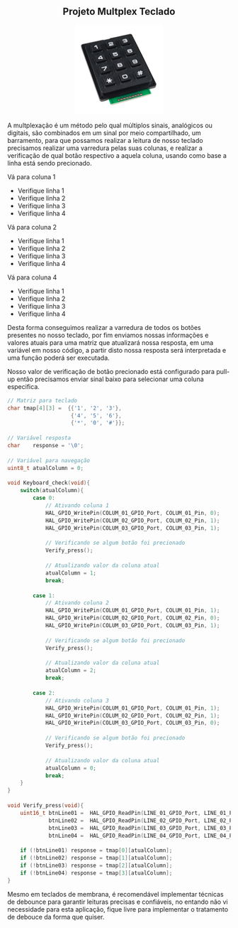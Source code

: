 <div align="center">
    <h2>Projeto Multplex Teclado</h2>
    <img src="./images/multplex teclado/teclado3x4.png" alt="teclado3x4.png" width="200" height="200">
</div>

A multplexação é um método pelo qual múltiplos sinais, analógicos ou digitais, são combinados em um sinal por meio compartilhado, um barramento, para que possamos realizar a leitura de nosso teclado precisamos realizar uma varredura pelas suas colunas, e realizar a verificação de qual botão respectivo a aquela coluna, usando como base a linha está sendo precionado.

Vá para coluna 1
- Verifique linha 1
- Verifique linha 2
- Verifique linha 3
- Verifique linha 4

Vá para coluna 2
- Verifique linha 1
- Verifique linha 2
- Verifique linha 3
- Verifique linha 4

Vá para coluna 4
- Verifique linha 1
- Verifique linha 2
- Verifique linha 3
- Verifique linha 4

Desta forma conseguimos realizar a varredura de todos os botões presentes no nosso teclado, por fim enviamos nossas informações e valores atuais para uma matriz que atualizará nossa resposta, em uma variável em nosso código, a partir disto nossa resposta será interpretada e uma função poderá ser executada.

Nosso valor de verificação de botão precionado está configurado para pull-up então precisamos enviar sinal baixo para selecionar uma coluna especifica.

```C
// Matriz para teclado
char tmap[4][3] =  {{'1', '2', '3'},
					{'4', '5', '6'},
					{'*', '0', '#'}};

// Variável resposta
char    response = '\0';

// Variável para navegação
uint8_t atualColumn = 0;

void Keyboard_check(void){
    switch(atualColumn){
		case 0:
            // Ativando coluna 1
			HAL_GPIO_WritePin(COLUM_01_GPIO_Port, COLUM_01_Pin, 0);
			HAL_GPIO_WritePin(COLUM_02_GPIO_Port, COLUM_02_Pin, 1);
			HAL_GPIO_WritePin(COLUM_03_GPIO_Port, COLUM_03_Pin, 1);

            // Verificando se algum botão foi precionado
			Verify_press();

            // Atualizando valor da coluna atual
			atualColumn = 1;
			break;

		case 1:
            // Ativando coluna 2
			HAL_GPIO_WritePin(COLUM_01_GPIO_Port, COLUM_01_Pin, 1);
			HAL_GPIO_WritePin(COLUM_02_GPIO_Port, COLUM_02_Pin, 0);
			HAL_GPIO_WritePin(COLUM_03_GPIO_Port, COLUM_03_Pin, 1);

            // Verificando se algum botão foi precionado
			Verify_press();

            // Atualizando valor da coluna atual
			atualColumn = 2;
			break;

		case 2:
            // Ativando coluna 3
			HAL_GPIO_WritePin(COLUM_01_GPIO_Port, COLUM_01_Pin, 1);
			HAL_GPIO_WritePin(COLUM_02_GPIO_Port, COLUM_02_Pin, 1);
			HAL_GPIO_WritePin(COLUM_03_GPIO_Port, COLUM_03_Pin, 0);

            // Verificando se algum botão foi precionado
			Verify_press();

            // Atualizando valor da coluna atual
			atualColumn = 0;
			break;
	}
}

void Verify_press(void){
    uint16_t btnLine01 =  HAL_GPIO_ReadPin(LINE_01_GPIO_Port, LINE_01_Pin),
             btnLine02 =  HAL_GPIO_ReadPin(LINE_02_GPIO_Port, LINE_02_Pin),
             btnLine03 =  HAL_GPIO_ReadPin(LINE_03_GPIO_Port, LINE_03_Pin),
             btnLine04 =  HAL_GPIO_ReadPin(LINE_04_GPIO_Port, LINE_04_Pin);

    if (!btnLine01) response = tmap[0][atualColumn];
    if (!btnLine02) response = tmap[1][atualColumn];
    if (!btnLine03) response = tmap[2][atualColumn];
    if (!btnLine04) response = tmap[3][atualColumn];
}

```

Mesmo em teclados de membrana, é recomendável implementar técnicas de debounce para garantir leituras precisas e confiáveis, no entando não vi necessidade para esta aplicação, fique livre para implementar o tratamento de debouce da forma que quiser.